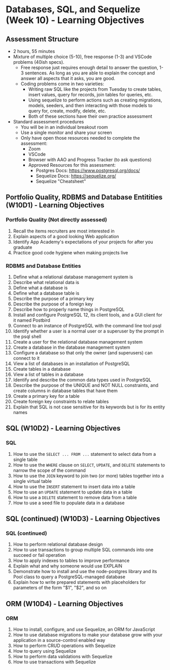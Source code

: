 # Databases, SQL, and Sequelize  (Week 10) - Learning Objectives

## Assessment Structure
- 2 hours, 55 minutes
- Mixture of multiple choice (5-10), free response (1-3) and VSCode problems (40ish specs).
  - Free response just requires enough detail to answer the question, 1-3 sentences. As long as you are able to explain the concept and answer all aspects that it asks, you are good.
  - Coding problems come in two varieties:
    - Writing raw SQL like the projects from Tuesday to create tables, insert values, query for records, join tables for queries, etc.
    - Using sequelize to perform actions such as creating migrations, models, seeders, and then interacting with those models to query for, create, modify, delete, etc.
    - Both of these sections have their own practice assessment
- Standard assessment procedures
  - You will be in an individual breakout room
  - Use a single monitor and share your screen
  - Only have open those resources needed to complete the assessment:
    - Zoom
    - VSCode
    - Browser with AAO and Progress Tracker (to ask questions)
    - Approved Resources for this assessment:
      - Postgres Docs: https://www.postgresql.org/docs/
      - Sequelize Docs: https://sequelize.org/
      - Sequelize "Cheatsheet"


## Portfolio Quality, RDBMS and Database Entitities (W10D1) - Learning Objectives

### Portfolio Quality (Not directly assessed)
1. Recall the items recruiters are most interested in
2. Explain aspects of a good looking Web application
3. Identify App Academy's expectations of your projects for after you graduate
4. Practice good code hygiene when making projects live

### RDBMS and Database Entities
1. Define what a relational database management system is
2. Describe what relational data is
3. Define what a database is
4. Define what a database table is
5. Describe the purpose of a primary key
6. Describe the purpose of a foreign key
7. Describe how to properly name things in PostgreSQL
8. Install and configure PostgreSQL 12, its client tools, and a GUI client for it named Postbird
9. Connect to an instance of PostgreSQL with the command line tool psql
10. Identify whether a user is a normal user or a superuser by the prompt in the psql shell
11. Create a user for the relational database management system
12. Create a database in the database management system
13. Configure a database so that only the owner (and superusers) can connect to it
14. View a list of databases in an installation of PostgreSQL
15. Create tables in a database
16. View a list of tables in a database
17. Identify and describe the common data types used in PostgreSQL
18. Describe the purpose of the UNIQUE and NOT NULL constraints, and create columns in database tables that have them
19. Create a primary key for a table
20. Create foreign key constraints to relate tables
21. Explain that SQL is not case sensitive for its keywords but is for its entity names


## SQL (W10D2) - Learning Objectives

### SQL
1. How to use the `SELECT ... FROM ...` statement to select data from a single table
2. How to use the `WHERE` clause on `SELECT`, `UPDATE`, and `DELETE` statements to narrow the scope of the command
3. How to use the `JOIN` keyword to join two (or more) tables together into a single virtual table
4. How to use the `INSERT` statement to insert data into a table
5. How to use an `UPDATE` statement to update data in a table
6. How to use a `DELETE` statement to remove data from a table
7. How to use a seed file to populate data in a database


## SQL (continued) (W10D3) - Learning Objectives

### SQL (continued)
1. How to perform relational database design
2. How to use transactions to group multiple SQL commands into one succeed or fail operation
3. How to apply indexes to tables to improve performance
4. Explain what and why someone would use EXPLAIN
5. Demonstrate how to install and use the node-postgres library and its Pool class to query a PostgreSQL-managed database
6. Explain how to write prepared statements with placeholders for parameters of the form "$1", "$2", and so on


## ORM (W10D4) - Learning Objectives

### ORM
1. How to install, configure, and use Sequelize, an ORM for JavaScript
2. How to use database migrations to make your database grow with your application in a source-control enabled way
3. How to perform CRUD operations with Sequelize
4. How to query using Sequelize
5. How to perform data validations with Sequelize
6. How to use transactions with Sequelize
